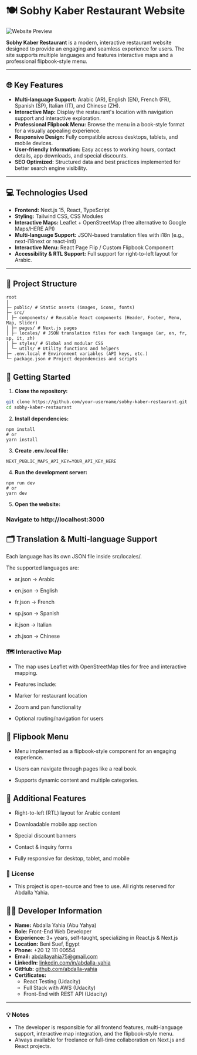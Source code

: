 # 🍽 Sobhy Kaber Restaurant Website

![Website Preview](link-to-screenshot-or-gif)  

**Sobhy Kaber Restaurant** is a modern, interactive restaurant website designed to provide an engaging and seamless experience for users. The site supports multiple languages and features interactive maps and a professional flipbook-style menu.

---

## 🌐 Key Features

- **Multi-language Support:** Arabic (AR), English (EN), French (FR), Spanish (SP), Italian (IT), and Chinese (ZH).  
- **Interactive Map:** Display the restaurant's location with navigation support and interactive exploration.  
- **Professional Flipbook Menu:** Browse the menu in a book-style format for a visually appealing experience.  
- **Responsive Design:** Fully compatible across desktops, tablets, and mobile devices.  
- **User-friendly Information:** Easy access to working hours, contact details, app downloads, and special discounts.  
- **SEO Optimized:** Structured data and best practices implemented for better search engine visibility.  

---

## 💻 Technologies Used

- **Frontend:** Next.js 15, React, TypeScript  
- **Styling:** Tailwind CSS, CSS Modules  
- **Interactive Maps:** Leaflet + OpenStreetMap (free alternative to Google Maps/HERE API)  
- **Multi-language Support:** JSON-based translation files with i18n (e.g., next-i18next or react-intl)  
- **Interactive Menu:** React Page Flip / Custom Flipbook Component  
- **Accessibility & RTL Support:** Full support for right-to-left layout for Arabic.  

---

## 📂 Project Structure

```
root
│
├─ public/ # Static assets (images, icons, fonts)
├─ src/
│ ├─ components/ # Reusable React components (Header, Footer, Menu, Map, Slider)
│ ├─ pages/ # Next.js pages
│ ├─ locales/ # JSON translation files for each language (ar, en, fr, sp, it, zh)
│ ├─ styles/ # Global and modular CSS
│ └─ utils/ # Utility functions and helpers
├─ .env.local # Environment variables (API keys, etc.)
└─ package.json # Project dependencies and scripts

```
## 🚀 Getting Started

1. **Clone the repository:**
```bash
git clone https://github.com/your-username/sobhy-kaber-restaurant.git
cd sobhy-kaber-restaurant 
```

2. **Install dependencies:**
```
npm install
# or
yarn install

```
 
3. **Create .env.local file:**

```
NEXT_PUBLIC_MAPS_API_KEY=YOUR_API_KEY_HERE

```
4. **Run the development server:**

```
npm run dev
# or
yarn dev

```

5. **Open the website:**

### Navigate to http://localhost:3000

## 🗂 Translation & Multi-language Support

Each language has its own JSON file inside src/locales/.

The supported languages are:

- ar.json → Arabic

- en.json → English

- fr.json → French

- sp.json → Spanish

- it.json → Italian

- zh.json → Chinese

### 🗺 Interactive Map

- The map uses Leaflet with OpenStreetMap tiles for free and interactive mapping.

- Features include:

 - Marker for restaurant location

 - Zoom and pan functionality

 - Optional routing/navigation for users

 ## 📖 Flipbook Menu

- Menu implemented as a flipbook-style component for an engaging experience.

- Users can navigate through pages like a real book.

- Supports dynamic content and multiple categories.


 ## 📝 Additional Features

- Right-to-left (RTL) layout for Arabic content

- Downloadable mobile app section

- Special discount banners

- Contact & inquiry forms

- Fully responsive for desktop, tablet, and mobile

### 📄 License

- This project is open-source and free to use. All rights reserved for Abdalla Yahia.

## 👨‍💻 Developer Information

- **Name:** Abdalla Yahia (Abu Yahya)  
- **Role:** Front-End Web Developer  
- **Experience:** 3+ years, self-taught, specializing in React.js & Next.js  
- **Location:** Beni Suef, Egypt  
- **Phone:** +20 12 111 00554  
- **Email:** abdallayahia75@gmail.com  
- **LinkedIn:** [linkedin.com/in/abdalla-yahia](https://www.linkedin.com/in/abdalla-yahia)  
- **GitHub:** [github.com/abdalla-yahia](https://github.com/abdalla-yahia)  
- **Certificates:**  
  - React Testing (Udacity)  
  - Full Stack with AWS (Udacity)  
  - Front-End with REST API (Udacity)  

---

### 💡 Notes
- The developer is responsible for all frontend features, multi-language support, interactive map integration, and the flipbook-style menu.  
- Always available for freelance or full-time collaboration on Next.js and React projects.
